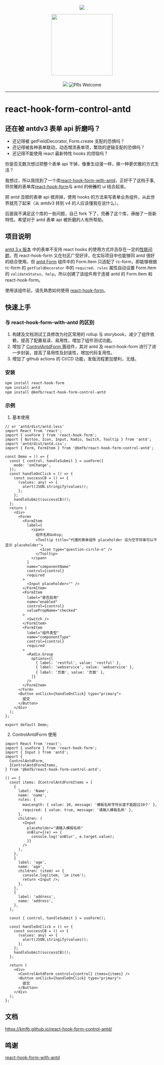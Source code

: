 <p>

<div>
<p align="center"><img src="https://raw.githubusercontent.com/react-hook-form/react-hook-form/master/docs/logo.png" ></p>
<p align="center"><img src="https://gw.alipayobjects.com/zos/rmsportal/KDpgvguMpGfqaHPjicRK.svg" style="width: 200px" ></p>
</div>

<p align="center" style="margin-top: 20px">
<a href="https://www.npmjs.com/package/@kmfb/react-hook-form-control-antd"><img src="https://img.shields.io/npm/v/@kmfb/react-hook-form-control-antd.svg"></a>
<img alt="PRs Welcome" src="https://img.shields.io/badge/PRs-welcome-brightgreen.svg"/>
</p>

</p>

---

# react-hook-form-control-antd

## 还在被 antdv3 表单 api 折磨吗？

- 还记得被 getFieldDecorator, Form.create 支配的恐惧吗？
- 还记得被各种表单联动，动态增添表单项，繁琐的逻辑支配的恐惧吗？
- 还记得不能使用 react 最新特性 hooks 的烦恼吗？

你是否无数次想过把整个表单 api 干掉，像重生动漫一样，换一种更优雅的方式生活？

我想过，所以我找到了一个库[react-hook-form-with-antd](https://github.com/linewell-zwfed/react-hook-form-with-antd)，正好干了这档子事, 将优雅的表单库[react-hook-form](https://react-hook-form.com/api)与 antd 的~~优雅~~的 ui 结合起来。

把 antd 丑陋的表单 api 摈弃掉，使用 hooks 的方法来写表单业务组件，从此世界就亮了起来（从 antdv3 转到 v4 的人应该懂我在说什么）。

后面我不满足这个库的一些问题，自己 fork 下了，~~完善~~了这个库，~~添加~~了一些新特性。希望对于 antd 表单 api 被折磨的人有所帮助。

## 项目说明

[antd 3.x 版本](https://ant-design-3x.gitee.io/components/form-cn/) 中的表单不支持 react hooks 的使用方式并且存在一定的[性能问题](https://github.com/ant-design/ant-design/issues?q=form+%E5%8D%A1%E9%A1%BF)，而 react-hook-form 又在社区广受好评，在实际项目中也能够同 antd 很好的结合使用。但 [antd Form](https://ant-design-3x.gitee.io/components/form-cn/) 组件中的 Form.Item 只适配了 rc-form，即能够根据 rc-form 的 `getFieldDecorator` 中的 `required`、`rules` 属性自动设置 Form.Item 的 `validateStatus`、`help`。所以创建了该组件用于连接 antd 的 Form.Item 和 react-hook-form。

使用该组件前，请先熟悉如何使用 [react-hook-form](https://react-hook-form.com/get-started#Quickstart)。

## 快速上手

### 与 react-hook-form-with-antd 的区别

1. 构建及文档测试工具修改为社区常用的 rollup 与 storybook，减少了组件依赖，提高了配置易读、易用性，增加了组件测试功能。
2. 增加了 [ControlAntdForm 等](https://kmfb.github.io/react-hook-form-control-antd/)组件，其对 antd 及 react-hook-form 进行了进一步封装，提高了易用性及封装性，增加代码复用性。
3. 增加了 github actions 的 CI/CD 功能，发版流程更加便利，无缝。

### 安装

```bash
npm install react-hook-form
npm install antd
npm install @kmfb/react-hook-form-control-antd
```

### 示例

1. 基本使用

```tsx | pure
// or 'antd/dist/antd.less'
import React from 'react';
import { useForm } from 'react-hook-form';
import { Button, Icon, Input, Radio, Switch, Tooltip } from 'antd';
import 'antd/dist/antd.css';
import { Form, FormItem } from '@kmfb/react-hook-form-control-antd';

const Demo = () => {
  const { control, handleSubmit } = useForm({
    mode: 'onChange',
  });
  const handleOnClick = () => {
    const successCB = () => {
      (values: any) => {
        alert(JSON.stringify(values));
      };
    };
    handleSubmit(successCB)();
  };
  return (
    <div>
      <Form>
        <FormItem
          label={
            <span>
              组件名称&nbsp;
              <Tooltip title="代理的表单组件 placeholder 设为空字符串可以不显示 placeholder">
                <Icon type="question-circle-o" />
              </Tooltip>
            </span>
          }
          name="componentName"
          control={control}
          required
        >
          <Input placeholder="" />
        </FormItem>
        <FormItem
          label="是否启用"
          name="enabled"
          control={control}
          valuePropName="checked"
        >
          <Switch />
        </FormItem>
        <FormItem
          label="组件类型"
          name="componentType"
          control={control}
          required
        >
          <Radio.Group
            options={[
              { label: 'restful', value: 'restful' },
              { label: 'webservice', value: 'webservice' },
              { label: '页面', value: '页面' },
            ]}
          />
        </FormItem>
      </Form>
      <Button onClick={handleOnClick} type="primary">
        提交
      </Button>
    </div>
  );
};

export default Demo;
```

2. ControlAntdForm 使用

```tsx | pure
import React from 'react';
import { useForm } from 'react-hook-form';
import { Input } from 'antd';
import {
  ControlAntdForm,
  IControlAntdFormItems,
} from '@kmfb/react-hook-form-control-antd';

() => {
  const items: IControlAntdFormItems = [
    {
      label: 'Name',
      name: 'name',
      rules: {
        maxLength: { value: 10, message: '模板名称字符长度不能超过10个' },
        required: { value: true, message: '请输入模板名称' },
      },
      children: (
        <Input
          placeholder="请输入模板名称"
          onBlur={(e) => {
            console.log('onBlur', e.target.value);
          }}
        />
      ),
    },
    {
      label: 'age',
      name: 'age',
      children: (item) => {
        console.log(item, 'im item');
        return <Input />;
      },
    },
    {
      label: 'address',
      name: 'address',
    },
  ];

  const { control, handleSubmit } = useForm();

  const handleOnClick = () => {
    const successCB = () => {
      (values: any) => {
        alert(JSON.stringify(values));
      };
    };
    handleSubmit(successCB)();
  };

  return (
    <div>
      <ControlAntdForm control={control} items={items} />
      <Button onClick={handleOnClick} type="primary">
        提交
      </Button>
    </div>
  );
};
```

## 文档

https://kmfb.github.io/react-hook-form-control-antd/

## 鸣谢

[react-hook-form-with-antd](https://github.com/linewell-zwfed/react-hook-form-with-antd)
